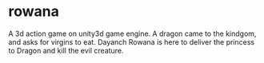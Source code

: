 # rowana
A 3d action game on unity3d game engine. A dragon came to the kindgom, and asks for virgins to eat. Dayanch Rowana is here to deliver the princess to Dragon and kill the evil creature.
